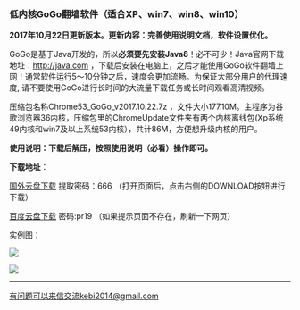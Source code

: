 ### 低内核GoGo翻墙软件（适合XP、win7、win8、win10）

**2017年10月22日更新版本。更新内容：完善使用说明文档，软件设置优化。**

GoGo是基于Java开发的，所以**必须要先安装Java8**！必不可少！Java官网下载地址：http://java.com  ，下载后安装在电脑上，之后才能使用GoGo软件翻墙上网！通常软件运行5～10分钟之后，速度会更加流畅。为保证大部分用户的代理速度, 请不要使用GoGo进行长时间的大流量下载任务或长时间观看高清视频。

压缩包名称Chrome53_GoGo_v2017.10.22.7z ，文件大小177.10M。主程序为谷歌浏览器36内核，压缩包里的ChromeUpdate文件夹有两个内核离线包(Xp系统49内核和win7及以上系统53内核），共计86M，方便想升级内核的用户。

**使用说明：下载后解压，按照使用说明（必看）操作即可。**

**下载地址**：

[国外云盘下载](https://nofile.io/f/7hPgasBEP5E/Chrome53_GoGo_v2017.10.22.7z) 提取密码：666 （打开页面后，点击右侧的DOWNLOAD按钮进行下载）

[百度云盘下载](https://pan.baidu.com/s/1hs2AlPa) 密码:pr19 （如果提示页面不存在，刷新一下网页）


实例图：

![](https://raw.githubusercontent.com/Alvin9999/pac2/master/gogo100.PNG)

![](https://raw.githubusercontent.com/Alvin9999/pac2/master/gogo101.PNG)



***

有问题可以来信交流kebi2014@gmail.com

